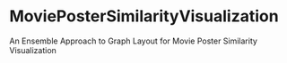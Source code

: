 # MoviePosterSimilarityVisualization
An Ensemble Approach to Graph Layout for Movie Poster Similarity Visualization
